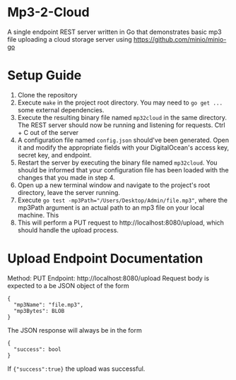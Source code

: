 # Mp3-2-Cloud
A single endpoint REST server written in Go that demonstrates basic mp3 file uploading a cloud storage server using https://github.com/minio/minio-go

# Setup Guide
1) Clone the repository
2) Execute `make` in the project root directory. You may need to `go get ...` some external dependencies.
3) Execute the resulting binary file named `mp32cloud` in the same directory. The REST server should now be running and listening for requests. Ctrl + C out of the server
4) A configuration file named `config.json` should've been generated. Open it and modify the appropriate fields with your DigitalOcean's access key, secret key, and endpoint.
5) Restart the server by executing the binary file named `mp32cloud`. You should be informed that your configuration file has been loaded with the changes that you made in step 4.
6) Open up a new terminal window and navigate to the project's root directory, leave the server running.
7) Execute `go test -mp3Path="/Users/Desktop/Admin/file.mp3"`, where the mp3Path argument is an actual path to an mp3 file on your local machine. This
8) This will perform a PUT request to http://localhost:8080/upload, which should handle the upload process.



# Upload Endpoint Documentation
Method: PUT 
Endpoint: http://localhost:8080/upload
Request body is expected to a be JSON object of the form
```
{
  "mp3Name": "file.mp3",
  "mp3Bytes": BLOB
}
```

The JSON response will always be in the form
```
{
  "success": bool
}
```
If `{"success":true}` the upload was successful.
